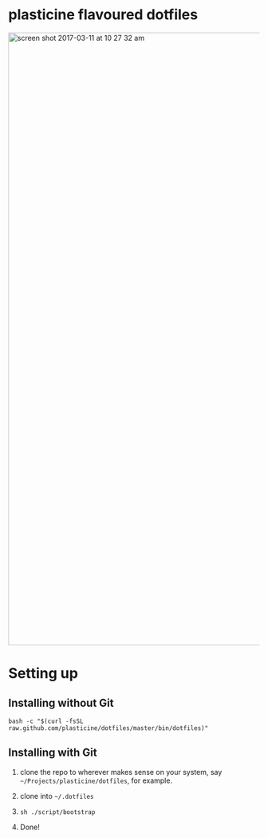 # plasticine flavoured dotfiles

<img width="1226" alt="screen shot 2017-03-11 at 10 27 32 am" src="https://cloud.githubusercontent.com/assets/18076/23817210/7694b3e4-0645-11e7-866e-b548a2b8dae7.png">

# Setting up

## Installing without Git

```shell
bash -c "$(curl -fsSL raw.github.com/plasticine/dotfiles/master/bin/dotfiles)"
```


## Installing with Git

1. clone the repo to wherever makes sense on your system, say `~/Projects/plasticine/dotfiles`, for example.

1. clone into `~/.dotfiles`
2. `sh ./script/bootstrap`
3. Done!
